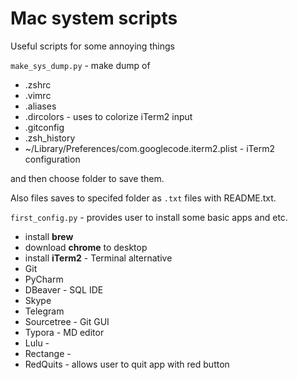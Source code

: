 # Mac system scripts

Useful scripts for some annoying things

```make_sys_dump.py``` - make dump of
- .zshrc
- .vimrc
- .aliases
- .dircolors - uses to colorize iTerm2 input
- .gitconfig
- .zsh_history
- ~/Library/Preferences/com.googlecode.iterm2.plist - iTerm2 configuration

and then choose folder to save them.

Also files saves to specifed folder as ```.txt``` files with README.txt.


```first_config.py``` - provides user to install some basic apps and etc.
- install **brew**
- download **chrome** to desktop
- install **iTerm2** - Terminal alternative
- Git
- PyCharm
- DBeaver - SQL IDE
- Skype
- Telegram
- Sourcetree - Git GUI
- Typora - MD editor
- Lulu - 
- Rectange - 
- RedQuits - allows user to quit app with red button





